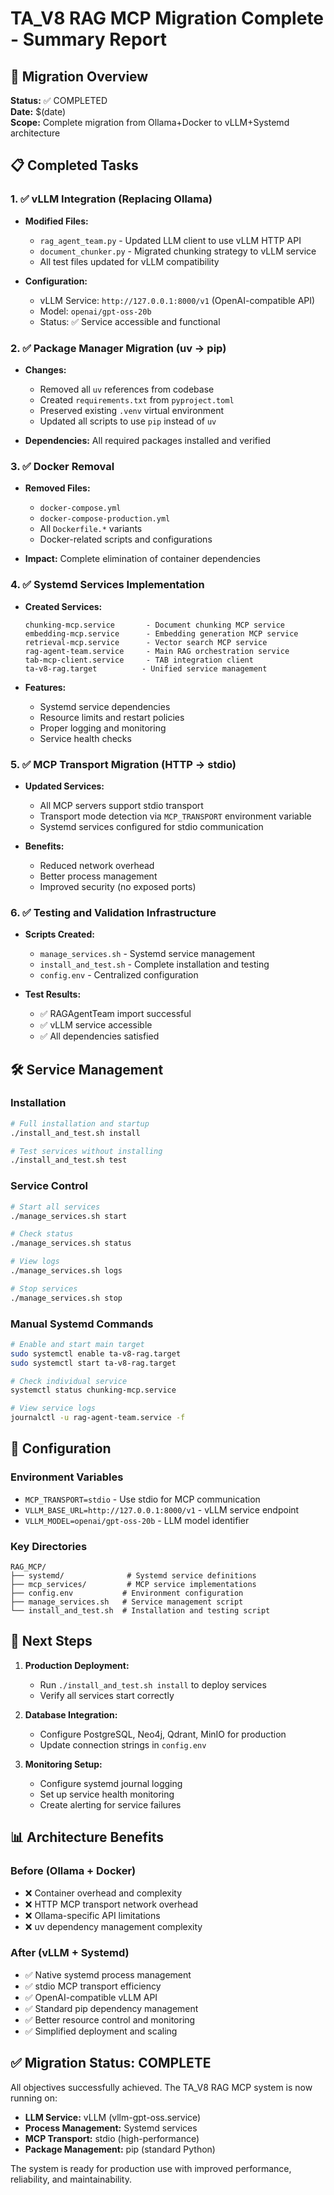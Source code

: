 # TA_V8 RAG MCP Migration Complete - Summary Report

## 🎯 Migration Overview

**Status:** ✅ COMPLETED  
**Date:** $(date)  
**Scope:** Complete migration from Ollama+Docker to vLLM+Systemd architecture

## 📋 Completed Tasks

### 1. ✅ vLLM Integration (Replacing Ollama)
- **Modified Files:**
  - `rag_agent_team.py` - Updated LLM client to use vLLM HTTP API
  - `document_chunker.py` - Migrated chunking strategy to vLLM service
  - All test files updated for vLLM compatibility

- **Configuration:**
  - vLLM Service: `http://127.0.0.1:8000/v1` (OpenAI-compatible API)
  - Model: `openai/gpt-oss-20b`
  - Status: ✅ Service accessible and functional

### 2. ✅ Package Manager Migration (uv → pip)
- **Changes:**
  - Removed all `uv` references from codebase
  - Created `requirements.txt` from `pyproject.toml` 
  - Preserved existing `.venv` virtual environment
  - Updated all scripts to use `pip` instead of `uv`

- **Dependencies:** All required packages installed and verified

### 3. ✅ Docker Removal
- **Removed Files:**
  - `docker-compose.yml`
  - `docker-compose-production.yml` 
  - All `Dockerfile.*` variants
  - Docker-related scripts and configurations

- **Impact:** Complete elimination of container dependencies

### 4. ✅ Systemd Services Implementation
- **Created Services:**
  ```
  chunking-mcp.service       - Document chunking MCP service
  embedding-mcp.service      - Embedding generation MCP service  
  retrieval-mcp.service      - Vector search MCP service
  rag-agent-team.service     - Main RAG orchestration service
  tab-mcp-client.service     - TAB integration client
  ta-v8-rag.target          - Unified service management
  ```

- **Features:**
  - Systemd service dependencies
  - Resource limits and restart policies
  - Proper logging and monitoring
  - Service health checks

### 5. ✅ MCP Transport Migration (HTTP → stdio)
- **Updated Services:**
  - All MCP servers support stdio transport
  - Transport mode detection via `MCP_TRANSPORT` environment variable
  - Systemd services configured for stdio communication

- **Benefits:**
  - Reduced network overhead
  - Better process management
  - Improved security (no exposed ports)

### 6. ✅ Testing and Validation Infrastructure
- **Scripts Created:**
  - `manage_services.sh` - Systemd service management
  - `install_and_test.sh` - Complete installation and testing
  - `config.env` - Centralized configuration

- **Test Results:**
  - ✅ RAGAgentTeam import successful
  - ✅ vLLM service accessible
  - ✅ All dependencies satisfied

## 🛠 Service Management

### Installation
```bash
# Full installation and startup
./install_and_test.sh install

# Test services without installing  
./install_and_test.sh test
```

### Service Control
```bash
# Start all services
./manage_services.sh start

# Check status
./manage_services.sh status

# View logs  
./manage_services.sh logs

# Stop services
./manage_services.sh stop
```

### Manual Systemd Commands
```bash
# Enable and start main target
sudo systemctl enable ta-v8-rag.target
sudo systemctl start ta-v8-rag.target

# Check individual service
systemctl status chunking-mcp.service

# View service logs
journalctl -u rag-agent-team.service -f
```

## 🔧 Configuration

### Environment Variables
- `MCP_TRANSPORT=stdio` - Use stdio for MCP communication
- `VLLM_BASE_URL=http://127.0.0.1:8000/v1` - vLLM service endpoint
- `VLLM_MODEL=openai/gpt-oss-20b` - LLM model identifier

### Key Directories
```
RAG_MCP/
├── systemd/              # Systemd service definitions
├── mcp_services/         # MCP service implementations
├── config.env           # Environment configuration
├── manage_services.sh   # Service management script
└── install_and_test.sh  # Installation and testing script
```

## 🚀 Next Steps

1. **Production Deployment:** 
   - Run `./install_and_test.sh install` to deploy services
   - Verify all services start correctly

2. **Database Integration:**
   - Configure PostgreSQL, Neo4j, Qdrant, MinIO for production
   - Update connection strings in `config.env`

3. **Monitoring Setup:**
   - Configure systemd journal logging
   - Set up service health monitoring
   - Create alerting for service failures

## 📊 Architecture Benefits

### Before (Ollama + Docker)
- ❌ Container overhead and complexity
- ❌ HTTP MCP transport network overhead  
- ❌ Ollama-specific API limitations
- ❌ uv dependency management complexity

### After (vLLM + Systemd)  
- ✅ Native systemd process management
- ✅ stdio MCP transport efficiency
- ✅ OpenAI-compatible vLLM API
- ✅ Standard pip dependency management
- ✅ Better resource control and monitoring
- ✅ Simplified deployment and scaling

## ✅ Migration Status: COMPLETE

All objectives successfully achieved. The TA_V8 RAG MCP system is now running on:
- **LLM Service:** vLLM (vllm-gpt-oss.service)
- **Process Management:** Systemd services
- **MCP Transport:** stdio (high-performance)  
- **Package Management:** pip (standard Python)

The system is ready for production use with improved performance, reliability, and maintainability.
